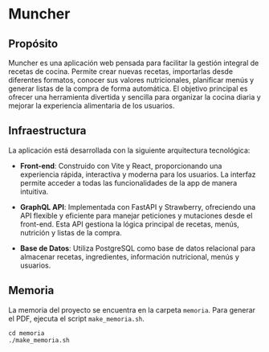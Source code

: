 # Muncher

## Propósito

Muncher es una aplicación web pensada para facilitar la gestión integral de recetas de cocina. Permite crear nuevas recetas, importarlas desde diferentes formatos, conocer sus valores nutricionales, planificar menús y generar listas de la compra de forma automática. El objetivo principal es ofrecer una herramienta divertida y sencilla para organizar la cocina diaria y mejorar la experiencia alimentaria de los usuarios.

## Infraestructura

La aplicación está desarrollada con la siguiente arquitectura tecnológica:

- **Front-end**: Construido con Vite y React, proporcionando una experiencia rápida, interactiva y moderna para los usuarios. La interfaz permite acceder a todas las funcionalidades de la app de manera intuitiva.

- **GraphQL API**: Implementada con FastAPI y Strawberry, ofreciendo una API flexible y eficiente para manejar peticiones y mutaciones desde el front-end. Esta API gestiona la lógica principal de recetas, menús, nutrición y listas de la compra.

- **Base de Datos**: Utiliza PostgreSQL como base de datos relacional para almacenar recetas, ingredientes, información nutricional, menús y usuarios.

## Memoria

La memoria del proyecto se encuentra en la carpeta `memoria`. Para generar el PDF, ejecuta el script `make_memoria.sh`.

```
cd memoria
./make_memoria.sh
```